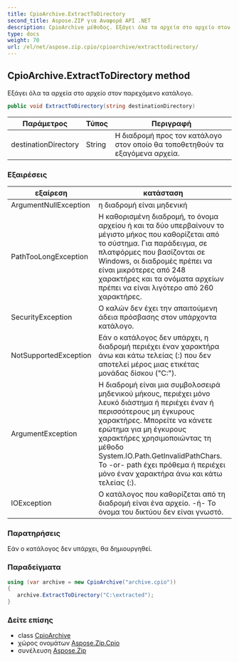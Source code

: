 ```yaml
---
title: CpioArchive.ExtractToDirectory
second_title: Aspose.ZIP για Αναφορά API .NET
description: CpioArchive μέθοδος. Εξάγει όλα τα αρχεία στο αρχείο στον παρεχόμενο κατάλογο.
type: docs
weight: 70
url: /el/net/aspose.zip.cpio/cpioarchive/extracttodirectory/
---
```

## CpioArchive.ExtractToDirectory method

Εξάγει όλα τα αρχεία στο αρχείο στον παρεχόμενο κατάλογο.

```csharp
public void ExtractToDirectory(string destinationDirectory)
```

| Παράμετρος | Τύπος | Περιγραφή |
| --- | --- | --- |
| destinationDirectory | String | Η διαδρομή προς τον κατάλογο στον οποίο θα τοποθετηθούν τα εξαγόμενα αρχεία. |

### Εξαιρέσεις

| εξαίρεση | κατάσταση |
| --- | --- |
| ArgumentNullException | η διαδρομή είναι μηδενική |
| PathTooLongException | Η καθορισμένη διαδρομή, το όνομα αρχείου ή και τα δύο υπερβαίνουν το μέγιστο μήκος που καθορίζεται από το σύστημα. Για παράδειγμα, σε πλατφόρμες που βασίζονται σε Windows, οι διαδρομές πρέπει να είναι μικρότερες από 248 χαρακτήρες και τα ονόματα αρχείων πρέπει να είναι λιγότερο από 260 χαρακτήρες. |
| SecurityException | Ο καλών δεν έχει την απαιτούμενη άδεια πρόσβασης στον υπάρχοντα κατάλογο. |
| NotSupportedException | Εάν ο κατάλογος δεν υπάρχει, η διαδρομή περιέχει έναν χαρακτήρα άνω και κάτω τελείας (:) που δεν αποτελεί μέρος μιας ετικέτας μονάδας δίσκου ("C:\"). |
| ArgumentException | Η διαδρομή είναι μια συμβολοσειρά μηδενικού μήκους, περιέχει μόνο λευκό διάστημα ή περιέχει έναν ή περισσότερους μη έγκυρους χαρακτήρες. Μπορείτε να κάνετε ερώτημα για μη έγκυρους χαρακτήρες χρησιμοποιώντας τη μέθοδο System.IO.Path.GetInvalidPathChars. Το -or- path έχει πρόθεμα ή περιέχει μόνο έναν χαρακτήρα άνω και κάτω τελείας (:). |
| IOException | Ο κατάλογος που καθορίζεται από τη διαδρομή είναι ένα αρχείο. -ή- Το όνομα του δικτύου δεν είναι γνωστό. |

### Παρατηρήσεις

Εάν ο κατάλογος δεν υπάρχει, θα δημιουργηθεί.

### Παραδείγματα

```csharp
using (var archive = new CpioArchive("archive.cpio")) 
{ 
   archive.ExtractToDirectory("C:\extracted");
}
```

### Δείτε επίσης

* class [CpioArchive](../)
* χώρος ονομάτων [Aspose.Zip.Cpio](../../cpioarchive/)
* συνέλευση [Aspose.Zip](../../../)


